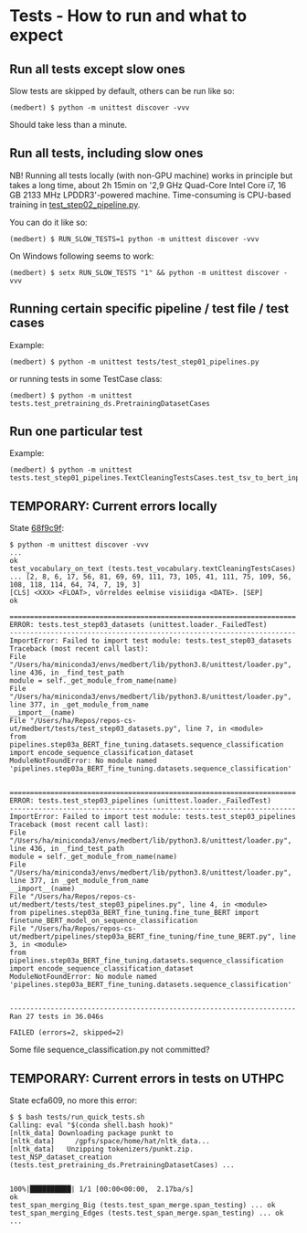# Tests - How to run and what to expect

## Run all tests except slow ones

Slow tests are skipped by default, others can be run like so:

```
(medbert) $ python -m unittest discover -vvv
```

Should take less than a minute.


## Run all tests, including slow ones

NB! Running all tests locally (with non-GPU machine) works in principle but takes a long time, 
    about 2h 15min on '2,9 GHz Quad-Core Intel Core i7, 16 GB 2133 MHz LPDDR3'-powered machine.
    Time-consuming is CPU-based training in [test_step02_pipeline.py](test_step02_pipeline.py).

You can do it like so:

```
(medbert) $ RUN_SLOW_TESTS=1 python -m unittest discover -vvv
```

On Windows following seems to work:

```
(medbert) $ setx RUN_SLOW_TESTS "1" && python -m unittest discover -vvv
```


## Running certain specific pipeline / test file / test cases

Example:

```
(medbert) $ python -m unittest tests/test_step01_pipelines.py
```

or running tests in some TestCase class:

```
(medbert) $ python -m unittest tests.test_pretraining_ds.PretrainingDatasetCases
```


## Run one particular test

Example:

```
(medbert) $ python -m unittest tests.test_step01_pipelines.TextCleaningTestsCases.test_tsv_to_bert_input_pipeline_clean_par
```

## TEMPORARY: Current errors locally

State [68f9c9f](https://gitlab.cs.ut.ee/health-informatics/medbert/-/tree/68f9c9f8216a6e41fa5a151a73c1bd5d4c69357b):

```
$ python -m unittest discover -vvv
...
ok
test_vocabulary_on_text (tests.test_vocabulary.textCleaningTestsCases) ... [2, 8, 6, 17, 56, 81, 69, 69, 111, 73, 105, 41, 111, 75, 109, 56, 108, 118, 114, 64, 74, 7, 19, 3]
[CLS] <XXX> <FLOAT>, võrreldes eelmise visiidiga <DATE>. [SEP]
ok

======================================================================
ERROR: tests.test_step03_datasets (unittest.loader._FailedTest)
----------------------------------------------------------------------
ImportError: Failed to import test module: tests.test_step03_datasets
Traceback (most recent call last):
File "/Users/ha/miniconda3/envs/medbert/lib/python3.8/unittest/loader.py", line 436, in _find_test_path
module = self._get_module_from_name(name)
File "/Users/ha/miniconda3/envs/medbert/lib/python3.8/unittest/loader.py", line 377, in _get_module_from_name
__import__(name)
File "/Users/ha/Repos/repos-cs-ut/medbert/tests/test_step03_datasets.py", line 7, in <module>
from pipelines.step03a_BERT_fine_tuning.datasets.sequence_classification import encode_sequence_classification_dataset
ModuleNotFoundError: No module named 'pipelines.step03a_BERT_fine_tuning.datasets.sequence_classification'


======================================================================
ERROR: tests.test_step03_pipelines (unittest.loader._FailedTest)
----------------------------------------------------------------------
ImportError: Failed to import test module: tests.test_step03_pipelines
Traceback (most recent call last):
File "/Users/ha/miniconda3/envs/medbert/lib/python3.8/unittest/loader.py", line 436, in _find_test_path
module = self._get_module_from_name(name)
File "/Users/ha/miniconda3/envs/medbert/lib/python3.8/unittest/loader.py", line 377, in _get_module_from_name
__import__(name)
File "/Users/ha/Repos/repos-cs-ut/medbert/tests/test_step03_pipelines.py", line 4, in <module>
from pipelines.step03a_BERT_fine_tuning.fine_tune_BERT import finetune_BERT_model_on_sequence_classification
File "/Users/ha/Repos/repos-cs-ut/medbert/pipelines/step03a_BERT_fine_tuning/fine_tune_BERT.py", line 3, in <module>
from pipelines.step03a_BERT_fine_tuning.datasets.sequence_classification import encode_sequence_classification_dataset
ModuleNotFoundError: No module named 'pipelines.step03a_BERT_fine_tuning.datasets.sequence_classification'


----------------------------------------------------------------------
Ran 27 tests in 36.046s

FAILED (errors=2, skipped=2)
```

Some file sequence_classification.py not committed?


## TEMPORARY: Current errors in tests on UTHPC

State ecfa609, no more this error:
```
$ $ bash tests/run_quick_tests.sh
Calling: eval "$(conda shell.bash hook)"
[nltk_data] Downloading package punkt to
[nltk_data]     /gpfs/space/home/hat/nltk_data...
[nltk_data]   Unzipping tokenizers/punkt.zip.
test_NSP_dataset_creation (tests.test_pretraining_ds.PretrainingDatasetCases) ... 


100%|██████████| 1/1 [00:00<00:00,  2.17ba/s]
ok
test_span_merging_Big (tests.test_span_merge.span_testing) ... ok
test_span_merging_Edges (tests.test_span_merge.span_testing) ... ok
...
```
